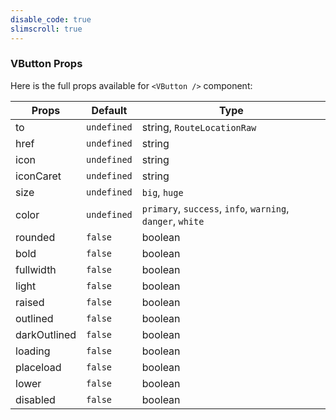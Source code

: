 ```yaml
---
disable_code: true
slimscroll: true
---
```


### VButton Props

Here is the full props available for `<VButton />` component:

| Props        | Default                                       | Type                                                       |
| ------------ | --------------------------------------------- | ---------------------------------------------------------- |
| to           | <span class="is-undefined">`undefined`</span> | string, <span class="is-array">`RouteLocationRaw`</span>   |
| href         | <span class="is-undefined">`undefined`</span> | string                                                     |
| icon         | <span class="is-undefined">`undefined`</span> | string                                                     |
| iconCaret    | <span class="is-undefined">`undefined`</span> | string                                                     |
| size         | <span class="is-undefined">`undefined`</span> | `big`, `huge`                                              |
| color        | <span class="is-undefined">`undefined`</span> | `primary`, `success`, `info`, `warning`, `danger`, `white` |
| rounded      | <span class="is-boolean">`false`</span>       | boolean                                                    |
| bold         | <span class="is-boolean">`false`</span>       | boolean                                                    |
| fullwidth    | <span class="is-boolean">`false`</span>       | boolean                                                    |
| light        | <span class="is-boolean">`false`</span>       | boolean                                                    |
| raised       | <span class="is-boolean">`false`</span>       | boolean                                                    |
| outlined     | <span class="is-boolean">`false`</span>       | boolean                                                    |
| darkOutlined | <span class="is-boolean">`false`</span>       | boolean                                                    |
| loading      | <span class="is-boolean">`false`</span>       | boolean                                                    |
| placeload    | <span class="is-boolean">`false`</span>       | boolean                                                    |
| lower        | <span class="is-boolean">`false`</span>       | boolean                                                    |
| disabled     | <span class="is-boolean">`false`</span>       | boolean                                                    |
